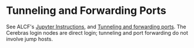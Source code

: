 # Tunneling and Forwarding Ports

<!--[TODO a Cerebras-specific example.-->
See ALCF's [Jupyter Instructions](https://github.com/argonne-lcf/ThetaGPU-Docs/blob/master/doc_staging/jupyter.md), and
[Tunneling and forwarding ports](../sambanova/tunneling-and-forwarding-ports.md). The Cerebras login nodes are direct login; tunneling and port forwarding do not involve jump hosts.
